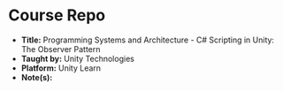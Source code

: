 # Course Repo

- **Title:** Programming Systems and Architecture - C# Scripting in Unity: The Observer Pattern
- **Taught by:** Unity Technologies
- **Platform:** Unity Learn
- **Note(s):**
